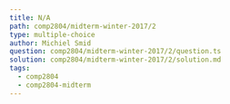 ```yaml
---
title: N/A
path: comp2804/midterm-winter-2017/2
type: multiple-choice
author: Michiel Smid
question: comp2804/midterm-winter-2017/2/question.ts
solution: comp2804/midterm-winter-2017/2/solution.md
tags:
  - comp2804
  - comp2804-midterm
---
```

